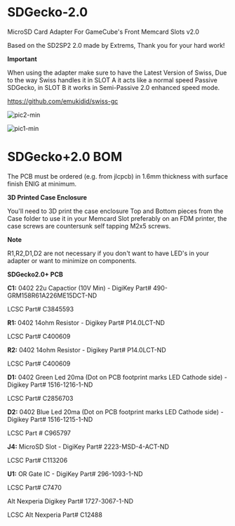 # SDGecko-2.0
MicroSD Card Adapter For GameCube's Front Memcard Slots v2.0

Based on the SD2SP2 2.0 made by Extrems, Thank you for your hard work!

**Important**

When using the adapter make sure to have the Latest Version of Swiss, Due to the way Swiss handles it in SLOT A it 
acts like a normal speed Passive SDGecko, in SLOT B it works in Semi-Passive 2.0 enhanced speed mode.

https://github.com/emukidid/swiss-gc


![pic2-min](https://github.com/silverstee1/SDGecko-2.0/assets/54997238/59c93b1c-e125-4f11-bd6a-de820ad7bec4)


![pic1-min](https://github.com/silverstee1/SDGecko-2.0/assets/54997238/1bf45114-eea7-4dab-b3b1-8283326eda77)



SDGecko+2.0 BOM
=====================================
The PCB must be ordered (e.g. from jlcpcb) in 1.6mm thickness with surface finish ENIG at minimum.

**3D Printed Case Enclosure**

You'll need to 3D print the case enclosure Top and Bottom pieces from the Case folder to use it in your Memcard Slot preferably on an FDM printer, 
the case screws are countersunk self tapping M2x5 screws.

**Note**

R1,R2,D1,D2 are not necessary if you don't want to have LED's in your adapter or want to minimize on components.

**SDGecko2.0+ PCB**

**C1:** 0402 22u Capactior (10V Min) - DigiKey Part# 490-GRM158R61A226ME15DCT-ND

LCSC Part# C3845593

**R1:** 0402 14ohm Resistor - Digikey Part# P14.0LCT-ND

LCSC Part# C400609

**R2:** 0402 14ohm Resistor - Digikey Part# P14.0LCT-ND

LCSC Part# C400609

**D1:** 0402 Green Led 20ma (Dot on PCB footprint marks LED Cathode side) - Digikey Part# 1516-1216-1-ND

LCSC Part# C2856703

**D2:** 0402 Blue Led 20ma (Dot on PCB footprint marks LED Cathode side) - Digikey Part# 1516-1215-1-ND

LCSC Part # C965797

**J4:** MicroSD Slot - DigiKey Part# 2223-MSD-4-ACT-ND

LCSC Part# C113206

**U1:** OR Gate IC - DigiKey Part# 296-1093-1-ND

LCSC Part# C7470

Alt Nexperia Digikey Part# 1727-3067-1-ND

LCSC Alt Nexperia Part# C12488
